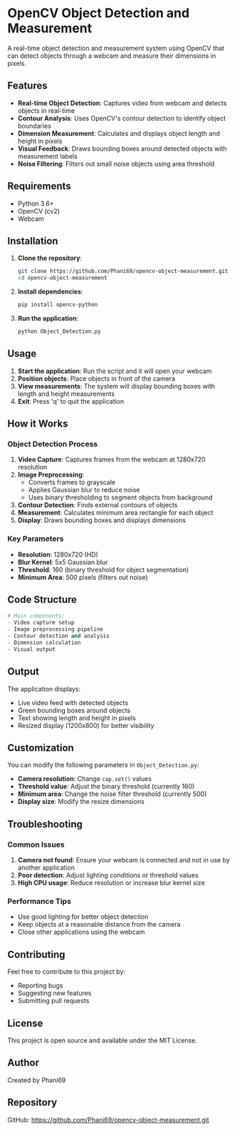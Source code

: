 # OpenCV Object Detection and Measurement

A real-time object detection and measurement system using OpenCV that can detect objects through a webcam and measure their dimensions in pixels.

## Features

- **Real-time Object Detection**: Captures video from webcam and detects objects in real-time
- **Contour Analysis**: Uses OpenCV's contour detection to identify object boundaries
- **Dimension Measurement**: Calculates and displays object length and height in pixels
- **Visual Feedback**: Draws bounding boxes around detected objects with measurement labels
- **Noise Filtering**: Filters out small noise objects using area threshold

## Requirements

- Python 3.6+
- OpenCV (cv2)
- Webcam

## Installation

1. **Clone the repository**:
   ```bash
   git clone https://github.com/Phani69/opencv-object-measurement.git
   cd opencv-object-measurement
   ```

2. **Install dependencies**:
   ```bash
   pip install opencv-python
   ```

3. **Run the application**:
   ```bash
   python Object_Detection.py
   ```

## Usage

1. **Start the application**: Run the script and it will open your webcam
2. **Position objects**: Place objects in front of the camera
3. **View measurements**: The system will display bounding boxes with length and height measurements
4. **Exit**: Press 'q' to quit the application

## How it Works

### Object Detection Process

1. **Video Capture**: Captures frames from the webcam at 1280x720 resolution
2. **Image Preprocessing**:
   - Converts frames to grayscale
   - Applies Gaussian blur to reduce noise
   - Uses binary thresholding to segment objects from background
3. **Contour Detection**: Finds external contours of objects
4. **Measurement**: Calculates minimum area rectangle for each object
5. **Display**: Draws bounding boxes and displays dimensions

### Key Parameters

- **Resolution**: 1280x720 (HD)
- **Blur Kernel**: 5x5 Gaussian blur
- **Threshold**: 160 (binary threshold for object segmentation)
- **Minimum Area**: 500 pixels (filters out noise)

## Code Structure

```python
# Main components:
- Video capture setup
- Image preprocessing pipeline
- Contour detection and analysis
- Dimension calculation
- Visual output
```

## Output

The application displays:
- Live video feed with detected objects
- Green bounding boxes around objects
- Text showing length and height in pixels
- Resized display (1200x800) for better visibility

## Customization

You can modify the following parameters in `Object_Detection.py`:

- **Camera resolution**: Change `cap.set()` values
- **Threshold value**: Adjust the binary threshold (currently 160)
- **Minimum area**: Change the noise filter threshold (currently 500)
- **Display size**: Modify the resize dimensions

## Troubleshooting

### Common Issues

1. **Camera not found**: Ensure your webcam is connected and not in use by another application
2. **Poor detection**: Adjust lighting conditions or threshold values
3. **High CPU usage**: Reduce resolution or increase blur kernel size

### Performance Tips

- Use good lighting for better object detection
- Keep objects at a reasonable distance from the camera
- Close other applications using the webcam

## Contributing

Feel free to contribute to this project by:
- Reporting bugs
- Suggesting new features
- Submitting pull requests

## License

This project is open source and available under the MIT License.

## Author

Created by Phani69

## Repository

GitHub: https://github.com/Phani69/opencv-object-measurement.git
